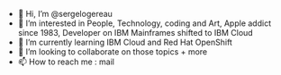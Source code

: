 - 👋 Hi, I’m @sergelogereau
- 👀 I’m interested in People, Technology, coding and Art, Apple addict since 1983, Developer on IBM Mainframes shifted to IBM Cloud
- 🌱 I’m currently learning IBM Cloud and Red Hat OpenShift
- 💞️ I’m looking to collaborate on those topics + more
- 📫 How to reach me : mail

<!---
sergelogereau/sergelogereau is a ✨ special ✨ repository because its `README.md` (this file) appears on your GitHub profile.
You can click the Preview link to take a look at your changes.
--->
